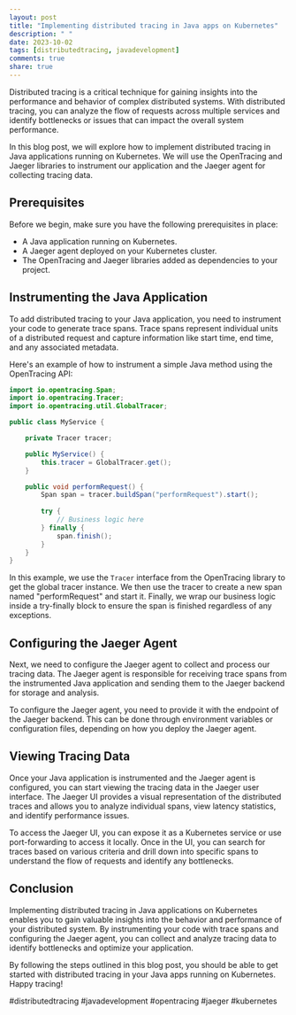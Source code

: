 ```yaml
---
layout: post
title: "Implementing distributed tracing in Java apps on Kubernetes"
description: " "
date: 2023-10-02
tags: [distributedtracing, javadevelopment]
comments: true
share: true
---
```


Distributed tracing is a critical technique for gaining insights into the performance and behavior of complex distributed systems. With distributed tracing, you can analyze the flow of requests across multiple services and identify bottlenecks or issues that can impact the overall system performance.

In this blog post, we will explore how to implement distributed tracing in Java applications running on Kubernetes. We will use the OpenTracing and Jaeger libraries to instrument our application and the Jaeger agent for collecting tracing data.

## Prerequisites

Before we begin, make sure you have the following prerequisites in place:

* A Java application running on Kubernetes.
* A Jaeger agent deployed on your Kubernetes cluster.
* The OpenTracing and Jaeger libraries added as dependencies to your project.

## Instrumenting the Java Application

To add distributed tracing to your Java application, you need to instrument your code to generate trace spans. Trace spans represent individual units of a distributed request and capture information like start time, end time, and any associated metadata.

Here's an example of how to instrument a simple Java method using the OpenTracing API:

```java
import io.opentracing.Span;
import io.opentracing.Tracer;
import io.opentracing.util.GlobalTracer;

public class MyService {

    private Tracer tracer;

    public MyService() {
        this.tracer = GlobalTracer.get();
    }

    public void performRequest() {
        Span span = tracer.buildSpan("performRequest").start();
        
        try {
            // Business logic here
        } finally {
            span.finish();
        }
    }
}
```

In this example, we use the `Tracer` interface from the OpenTracing library to get the global tracer instance. We then use the tracer to create a new span named "performRequest" and start it. Finally, we wrap our business logic inside a try-finally block to ensure the span is finished regardless of any exceptions.

## Configuring the Jaeger Agent

Next, we need to configure the Jaeger agent to collect and process our tracing data. The Jaeger agent is responsible for receiving trace spans from the instrumented Java application and sending them to the Jaeger backend for storage and analysis.

To configure the Jaeger agent, you need to provide it with the endpoint of the Jaeger backend. This can be done through environment variables or configuration files, depending on how you deploy the Jaeger agent.

## Viewing Tracing Data

Once your Java application is instrumented and the Jaeger agent is configured, you can start viewing the tracing data in the Jaeger user interface. The Jaeger UI provides a visual representation of the distributed traces and allows you to analyze individual spans, view latency statistics, and identify performance issues.

To access the Jaeger UI, you can expose it as a Kubernetes service or use port-forwarding to access it locally. Once in the UI, you can search for traces based on various criteria and drill down into specific spans to understand the flow of requests and identify any bottlenecks.

## Conclusion

Implementing distributed tracing in Java applications on Kubernetes enables you to gain valuable insights into the behavior and performance of your distributed system. By instrumenting your code with trace spans and configuring the Jaeger agent, you can collect and analyze tracing data to identify bottlenecks and optimize your application.

By following the steps outlined in this blog post, you should be able to get started with distributed tracing in your Java apps running on Kubernetes. Happy tracing!

#distributedtracing #javadevelopment #opentracing #jaeger #kubernetes